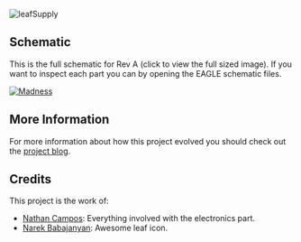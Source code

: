![leafSupply](http://f.cl.ly/items/091J0U1Z3o3j1m1l1z0s/Logo-Black.png)  


## Schematic

This is the full schematic for Rev A (click to view the full sized image). If you want to inspect each part you can by opening the EAGLE schematic files.

[![Madness](https://dl.dropboxusercontent.com/u/12174296/Electronics%20Photos/Blog/Rev%20A.png)](https://dl.dropboxusercontent.com/u/12174296/Electronics%20Photos/Blog/Rev%20A.png)

## More Information

For more information about how this project evolved you should check out the [project blog](http://electronics.dreamintech.net/).

## Credits

This project is the work of:

 - [Nathan Campos](http://about.me/nathanpc): Everything involved with the electronics part.
 - [Narek Babajanyan](https://twitter.com/narekb): Awesome leaf icon.
